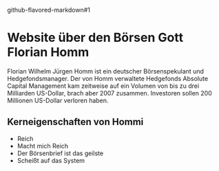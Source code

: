 github-flavored-markdown#1 
# Website über den Börsen Gott Florian Homm

Florian Wilhelm Jürgen Homm ist ein deutscher Börsenspekulant und Hedgefondsmanager. Der von Homm verwaltete Hedgefonds Absolute Capital Management kam zeitweise auf ein Volumen von bis zu drei Milliarden US-Dollar, brach aber 2007 zusammen. Investoren sollen 200 Millionen US-Dollar verloren haben.

## Kerneigenschaften von Hommi
* Reich
* Macht mich Reich
* Der Börsenbrief ist das geilste
* Scheißt auf das System